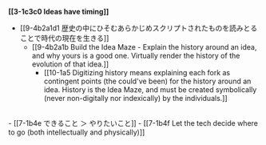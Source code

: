 **[[3-1c3c0 Ideas have timing]]**
  - [[9-4b2a1d1 歴史の中にひそむあらかじめスクリプトされたものを読みとることで時代の現在を生きる]]
    - [[9-4b2a1b Build the Idea Maze - Explain the history around an idea, and why yours is a good one. Virtually render the history of the evolution of that idea.]]
      - [[10-1a5 Digitizing history means explaining each fork as contingent points (the could've been) for the history around an idea. History is the Idea Maze, and must be created symbolically (never non-digitally nor indexically) by the individuals.]]
<br>
- [[7-1b4e できること ＞ やりたいこと]]
- [[7-1b4f Let the tech decide where to go (both intellectually and physically)]]
